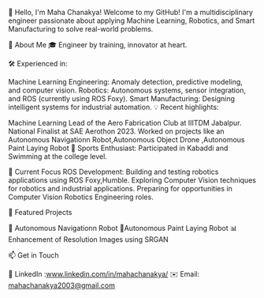 👋 Hello, I'm Maha Chanakya!
Welcome to my GitHub! I'm a multidisciplinary engineer passionate about applying Machine Learning, Robotics, and Smart Manufacturing to solve real-world problems.

🌟 About Me
🎓 Engineer by training, innovator at heart.

🛠️ Experienced in:

Machine Learning Engineering: Anomaly detection, predictive modeling, and computer vision.
Robotics: Autonomous systems, sensor integration, and ROS (currently using ROS Foxy).
Smart Manufacturing: Designing intelligent systems for industrial automation.
💡 Recent highlights:

Machine Learning Lead of the Aero Fabrication Club at IIITDM Jabalpur.
National Finalist at SAE Aerothon 2023.
Worked on projects like an Autonomous Navigationn Robot,Autonomous Object Drone ,Autonomous Paint Laying Robot 
🌊 Sports Enthusiast: Participated in Kabaddi and Swimming at the college level.

🚀 Current Focus
ROS Development: Building and testing robotics applications using ROS Foxy,Humble.
Exploring Computer Vision techniques for robotics and industrial applications.
Preparing for opportunities in Computer Vision Robotics Engineering roles.

📂 Featured Projects

🔧 Autonomous Navigationn Robot
🔧Autonomous Paint Laying Robot
📊 Enhancement of Resolution Images using SRGAN

📫 Get in Touch

💼 LinkedIn :www.linkedin.com/in/mahachanakya/
✉️ Email: mahachanakya2003@gmail.com
